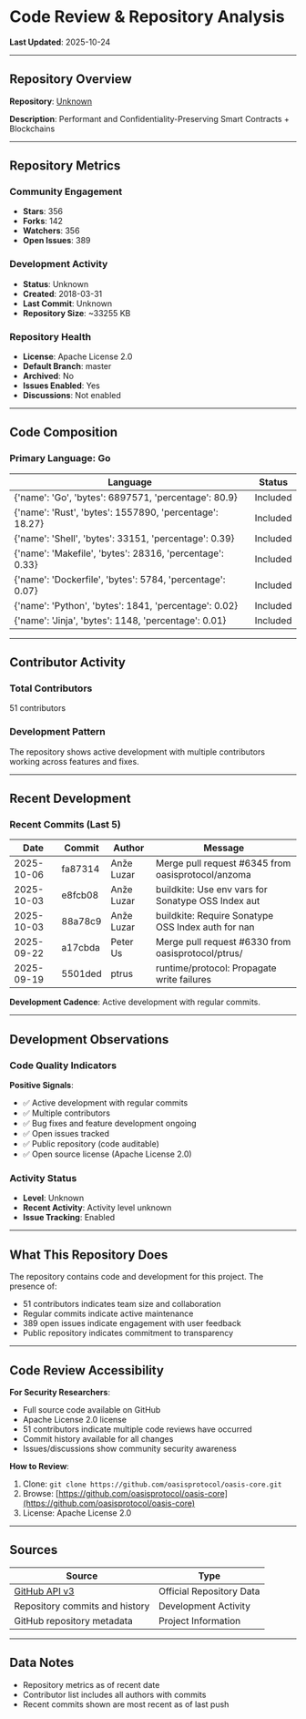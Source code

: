 # Code Review & Repository Analysis

**Last Updated**: 2025-10-24

---

## Repository Overview

**Repository**: [Unknown](https://github.com/oasisprotocol/oasis-core)

**Description**: Performant and Confidentiality-Preserving Smart Contracts + Blockchains

---

## Repository Metrics

### Community Engagement
- **Stars**: 356
- **Forks**: 142
- **Watchers**: 356
- **Open Issues**: 389

### Development Activity
- **Status**: Unknown
- **Created**: 2018-03-31
- **Last Commit**: Unknown
- **Repository Size**: ~33255 KB

### Repository Health
- **License**: Apache License 2.0
- **Default Branch**: master
- **Archived**: No
- **Issues Enabled**: Yes
- **Discussions**: Not enabled

---

## Code Composition

### Primary Language: Go

| Language | Status |
|----------|--------|
| {'name': 'Go', 'bytes': 6897571, 'percentage': 80.9} | Included |
| {'name': 'Rust', 'bytes': 1557890, 'percentage': 18.27} | Included |
| {'name': 'Shell', 'bytes': 33151, 'percentage': 0.39} | Included |
| {'name': 'Makefile', 'bytes': 28316, 'percentage': 0.33} | Included |
| {'name': 'Dockerfile', 'bytes': 5784, 'percentage': 0.07} | Included |
| {'name': 'Python', 'bytes': 1841, 'percentage': 0.02} | Included |
| {'name': 'Jinja', 'bytes': 1148, 'percentage': 0.01} | Included |

---

## Contributor Activity

### Total Contributors
51 contributors

### Development Pattern
The repository shows active development with multiple contributors working across features and fixes.

---

## Recent Development

### Recent Commits (Last 5)

| Date | Commit | Author | Message |
|------|--------|--------|---------|
| 2025-10-06 | fa87314 | Anže Luzar | Merge pull request #6345 from oasisprotocol/anzoma |
| 2025-10-03 | e8fcb08 | Anže Luzar | buildkite: Use env vars for Sonatype OSS Index aut |
| 2025-10-03 | 88a78c9 | Anže Luzar | buildkite: Require Sonatype OSS Index auth for nan |
| 2025-09-22 | a17cbda | Peter Us | Merge pull request #6330 from oasisprotocol/ptrus/ |
| 2025-09-19 | 5501ded | ptrus | runtime/protocol: Propagate write failures |


**Development Cadence**: Active development with regular commits.

---

## Development Observations

### Code Quality Indicators

**Positive Signals**:
- ✅ Active development with regular commits
- ✅ Multiple contributors
- ✅ Bug fixes and feature development ongoing
- ✅ Open issues tracked
- ✅ Public repository (code auditable)
- ✅ Open source license (Apache License 2.0)

### Activity Status
- **Level**: Unknown
- **Recent Activity**: Activity level unknown
- **Issue Tracking**: Enabled

---

## What This Repository Does

The repository contains code and development for this project. The presence of:
- 51 contributors indicates team size and collaboration
- Regular commits indicate active maintenance
- 389 open issues indicate engagement with user feedback
- Public repository indicates commitment to transparency

---

## Code Review Accessibility

**For Security Researchers**:
- Full source code available on GitHub
- Apache License 2.0 license
- 51 contributors indicate multiple code reviews have occurred
- Commit history available for all changes
- Issues/discussions show community security awareness

**How to Review**:
1. Clone: `git clone https://github.com/oasisprotocol/oasis-core.git`
2. Browse: [https://github.com/oasisprotocol/oasis-core](https://github.com/oasisprotocol/oasis-core)
3. License: Apache License 2.0

---

## Sources

| Source | Type |
|--------|------|
| [GitHub API v3](https://github.com/oasisprotocol/oasis-core) | Official Repository Data |
| Repository commits and history | Development Activity |
| GitHub repository metadata | Project Information |

---

## Data Notes

- Repository metrics as of recent date
- Contributor list includes all authors with commits
- Recent commits shown are most recent as of last push
